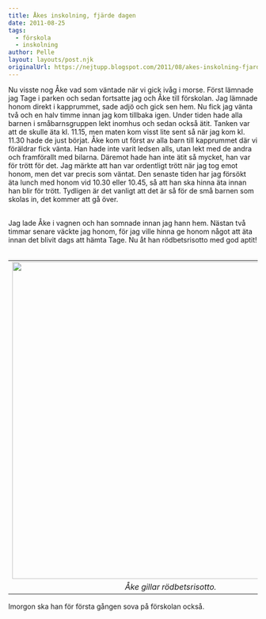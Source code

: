 ```yaml
---
title: Åkes inskolning, fjärde dagen
date: 2011-08-25
tags: 
  - förskola
  - inskolning	
author: Pelle
layout: layouts/post.njk
originalUrl: https://nejtupp.blogspot.com/2011/08/akes-inskolning-fjarde-dagen.html
---
```


Nu visste nog Åke vad som väntade när vi gick ivåg i morse. Först lämnade jag Tage i parken och sedan fortsatte jag och Åke till förskolan. Jag lämnade honom direkt i kapprummet, sade adjö och gick sen hem. Nu fick jag vänta två och en halv timme innan jag kom tillbaka igen. Under tiden hade alla barnen i småbarnsgruppen lekt inomhus och sedan också ätit. Tanken var att de skulle äta kl. 11.15, men maten kom visst lite sent så när jag kom kl. 11.30 hade de just börjat. Åke kom ut först av alla barn till kapprummet där vi föräldrar fick vänta. Han hade inte varit ledsen alls, utan lekt med de andra och framförallt med bilarna. Däremot hade han inte ätit så mycket, han var för trött för det. Jag märkte att han var ordentligt trött när jag tog emot honom, men det var precis som väntat. Den senaste tiden har jag försökt äta lunch med honom vid 10.30 eller 10.45, så att han ska hinna äta innan han blir för trött. Tydligen är det vanligt att det är så för de små barnen som skolas in, det kommer att gå över.<br><div class="separator" style="clear: both; text-align: center;"><br></div>Jag lade Åke i vagnen och han somnade innan jag hann hem. Nästan två timmar senare väckte jag honom, för jag ville hinna ge honom något att äta innan det blivit dags att hämta Tage. Nu åt han rödbetsrisotto med god aptit!<br><br><table align="center" cellpadding="0" cellspacing="0" class="tr-caption-container" style="margin-left: auto; margin-right: auto; text-align: center;"><tbody>
 <tr><td style="text-align: center;"> <img src="../../../img/2011/08/Inskolning+fo%25CC%2588r+A%25CC%258Ake-_MG_8403.jpg" width="640"></td></tr>
 <tr><td class="tr-caption" style="text-align: center;"><i>Åke gillar rödbetsrisotto.</i></td></tr>
 </tbody></table>Imorgon ska han för första gången sova på förskolan också.
